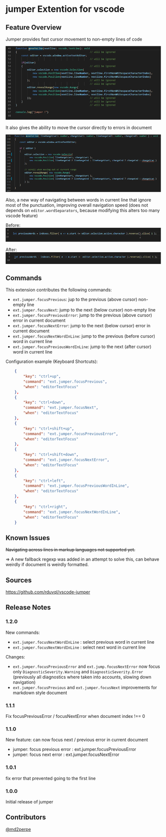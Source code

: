 # jumper Extention for vscode

## Feature Overview

Jumper provides fast cursor movement to non-empty lines of code

![alt](https://raw.githubusercontent.com/rduvql/vscode-jumper/master/images/demo_focus.gif)

It also gives the ability to move the cursor directly to errors in document

![alt](https://raw.githubusercontent.com/rduvql/vscode-jumper/master/images/demo_focus_error.gif)

Also, a new way of navigating between words in current line that ignore most of the punctuation, improving overall navigation speed
(does not depends on `editor.wordSeparators`, because modifying this alters too many vscode feature)

Before:
![alt](https://raw.githubusercontent.com/rduvql/vscode-jumper/master/images/demo_focus_word_native.gif)

After:
![alt](https://raw.githubusercontent.com/rduvql/vscode-jumper/master/images/demo_focus_word_ext.gif)

## Commands

This extension contributes the following commands:

* `ext.jumper.focusPrevious`: jup to the previous (above cursor) non-empty line
* `ext.jumper.focusNext`: jump to the next (below cursor) non-empty line
* `ext.jumper.focusPreviousError`: jump to the previous (above cursor) error in current document
* `ext.jumper.focusNextError`: jump to the next (below cursor) error in current document
* `ext.jumper.focusNextWordInLine`: jump to the previous (before cursor) word in current line
* `ext.jumper.focusPreviousWordInLine`: jump to the next (after cursor) word in current line

Configuration example (Keyboard Shortcuts):
```json
    {
        "key": "ctrl+up",
        "command": "ext.jumper.focusPrevious",
        "when": "editorTextFocus"
    },
    {
        "key": "ctrl+down",
        "command": "ext.jumper.focusNext",
        "when": "editorTextFocus"
    },
    {
        "key": "ctrl+shift+up",
        "command": "ext.jumper.focusPreviousError",
        "when": "editorTextFocus"
    },
    {
        "key": "ctrl+shift+down",
        "command": "ext.jumper.focusNextError",
        "when": "editorTextFocus"
    },
    {
        "key": "ctrl+left",
        "command": "ext.jumper.focusPreviousWordInLine",
        "when": "editorTextFocus"
    },
    {
        "key": "ctrl+right",
        "command": "ext.jumper.focusNextWordInLine",
        "when": "editorTextFocus"
    }
```

## Known Issues

~~Navigating across lines in markup languages not supported yet.~~

=> A new fallback regexp was added in an attempt to solve this, can behave weirdly if document is weirdly formatted.

## Sources

https://github.com/rduvql/vscode-jumper

## Release Notes

### 1.2.0

New commands:
- `ext.jumper.focusNextWordInLine` : select previous word in current line
- `ext.jumper.focusNextWordInLine` : select next word in current line

Changes:
- `ext.jumper.focusPreviousError` and `ext.jump.focusNextError` now focus only `DiagnosticSeverity.Warning` and `DiagnosticSeverity.Error`
(previously all diagnostics where taken into accounts, slowing down navigation)
- `ext.jumper.focusPrevious` and `ext.jumper.focusNext` improvements for markdown style document

### 1.1.1

Fix focusPreviousError / focusNextError when document index !== 0

### 1.1.0

New feature: can now focus next / previous error in current document

- jumper: focus previous error : ext.jumper.focusPreviousError
- jumper: focus next error : ext.jumper.focusNextError

### 1.0.1

fix error that prevented going to the first line

### 1.0.0

Initial release of jumper

## Contributors

[@md2perpe](https://github.com/md2perpe)
